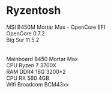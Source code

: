 # Ryzentosh
MSI B450M Mortar Max - OpenCore EFI<br/>
OpenCore 0.7.2<br/>
Big Sur 11.5.2<br/>
<br/><br/>
Mainboard	B450 Mortar Max<br/>
CPU	Ryzen 7 3700X<br/>
RAM	DDR4 16G 3200*2<br/>
CPU	RX 560 4GB<br/>
Wifi	Broadcom BCM43xx<br/>
